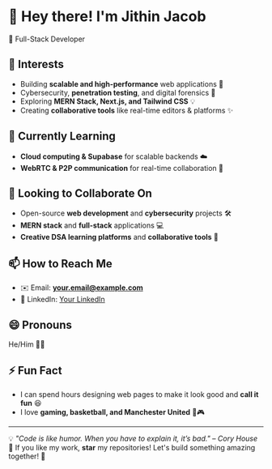 # 👋 Hey there! I'm Jithin Jacob 

🚀 Full-Stack Developer

## 👀 Interests
- Building **scalable and high-performance** web applications 🚀
- Cybersecurity, **penetration testing**, and digital forensics 🔐
- Exploring **MERN Stack, Next.js, and Tailwind CSS** 💡
- Creating **collaborative tools** like real-time editors & platforms ✨

## 🌱 Currently Learning
- **Cloud computing & Supabase** for scalable backends ☁️
- **WebRTC & P2P communication** for real-time collaboration 📡

## 💞️ Looking to Collaborate On
- Open-source **web development** and **cybersecurity** projects 🛠️
- **MERN stack** and **full-stack** applications 💻
- **Creative DSA learning platforms** and **collaborative tools** 🤝

## 📫 How to Reach Me
- ✉️ Email: **your.email@example.com**
- 💼 LinkedIn: [Your LinkedIn](https://linkedin.com/in/jithin-jacob-25)

## 😄 Pronouns
He/Him 👨‍💻

## ⚡ Fun Fact
- I can spend hours designing web pages to make it look good and **call it fun** 😆
- I love **gaming, basketball, and Manchester United**
💪🎮
---

💡 _"Code is like humor. When you have to explain it, it’s bad." – Cory House_  
🌟 If you like my work, **star** my repositories! Let's build something amazing together! 🚀
